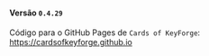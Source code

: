 #### Versão `0.4.29`

Código para o GitHub Pages de `Cards of KeyForge`: https://cardsofkeyforge.github.io
